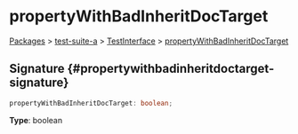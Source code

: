 # propertyWithBadInheritDocTarget

[Packages](/) \> [test-suite-a](/test-suite-a/) \> [TestInterface](/test-suite-a/testinterface-interface/) \> [propertyWithBadInheritDocTarget](/test-suite-a/testinterface-interface/propertywithbadinheritdoctarget-propertysignature)

## Signature {#propertywithbadinheritdoctarget-signature}

```typescript
propertyWithBadInheritDocTarget: boolean;
```

**Type**: boolean
